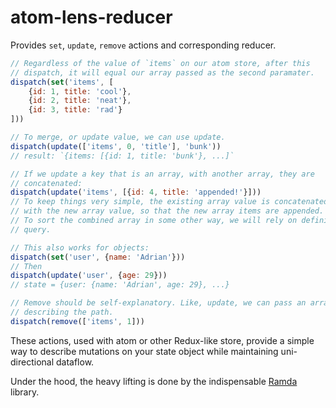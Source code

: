 # atom-lens-reducer

Provides `set`, `update`, `remove` actions and corresponding reducer.

```javascript
// Regardless of the value of `items` on our atom store, after this
// dispatch, it will equal our array passed as the second paramater.
dispatch(set('items', [
    {id: 1, title: 'cool'},
    {id: 2, title: 'neat'},
    {id: 3, title: 'rad'}
]))

// To merge, or update value, we can use update.
dispatch(update(['items', 0, 'title'], 'bunk'))
// result: `{items: [{id: 1, title: 'bunk'}, ...]`

// If we update a key that is an array, with another array, they are 
// concatenated:
dispatch(update('items', [{id: 4, title: 'appended!'}]))
// To keep things very simple, the existing array value is concatenated 
// with the new array value, so that the new array items are appended.
// To sort the combined array in some other way, we will rely on defining a 
// query.

// This also works for objects:
dispatch(set('user', {name: 'Adrian'}))
// Then
dispatch(update('user', {age: 29}))
// state = {user: {name: 'Adrian', age: 29}, ...}

// Remove should be self-explanatory. Like, update, we can pass an array
// describing the path.
dispatch(remove(['items', 1]))
```

These actions, used with atom or other Redux-like store, provide a simple way to describe mutations on your state object while maintaining uni-directional dataflow.

Under the hood, the heavy lifting is done by the indispensable [Ramda](http://ramdajs.com) library.
